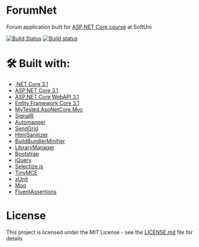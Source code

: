 # ForumNet

<p>Forum application built for <a href="https://softuni.bg/trainings/2796/asp-net-core-february-2020">ASP.NET Core course</a> at SoftUni</p>

[![Build Status](https://dev.azure.com/Tsenkow/ForumNet/_apis/build/status/ForumNet-Azure%20Web%20App%20for%20ASP.NET-CI?branchName=master)](https://dev.azure.com/Tsenkow/ForumNet/_build/latest?definitionId=4&branchName=master) [![Build status](https://ci.appveyor.com/api/projects/status/y8re5a60joksloym?svg=true)](https://ci.appveyor.com/project/kalintsenkov/forumnet)
# 🛠 Built with:
* [.NET Core 3.1](https://github.com/dotnet/core)
* [ASP.NET Core 3.1](https://github.com/dotnet/aspnetcore)
* [ASP.NET Core WebAPI 3.1](https://github.com/dotnet/aspnetcore)
* [Entity Framework Core 3.1](https://github.com/dotnet/efcore)
* [MyTested.AspNetCore.Mvc](https://github.com/ivaylokenov/MyTested.AspNetCore.Mvc)
* [SignalR](https://github.com/SignalR/SignalR)
* [Automapper](https://github.com/AutoMapper/AutoMapper)
* [SendGrid](https://github.com/sendgrid)
* [HtmlSanitizer](https://github.com/mganss/HtmlSanitizer)
* [BuildBundlerMinifier](https://github.com/madskristensen/BundlerMinifier)
* [LibraryManager](https://github.com/aspnet/LibraryManager)
* [Bootstrap](https://github.com/twbs/bootstrap)
* [jQuery](https://github.com/jquery/jquery)
* [Selectize.js](https://github.com/selectize/selectize.js)
* [TinyMCE](https://github.com/tinymce/)
* [xUnit](https://github.com/xunit/xunit)
* [Moq](https://github.com/moq/moq)
* [FluentAssertions](https://github.com/fluentassertions/fluentassertions)

# License

This project is licensed under the MIT License - see the [LICENSE.md](LICENSE) file for details
